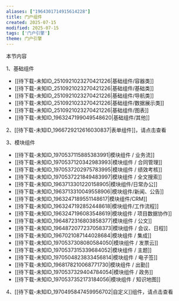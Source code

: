 ```yaml
---
aliases: ["1964301714915614228"]
title: 门户组件
created: 2025-07-15
modified: 2025-07-15
tags: ['门户引擎']
theme: 门户引擎
---
```


本节内容

1、基础组件

- [[待下载-未知ID_2510921023270421226|基础组件/容器类]]
- [[待下载-未知ID_2510921023270421226|基础组件/基础类]]
- [[待下载-未知ID_2510921023270421226|基础组件/导航类]]
- [[待下载-未知ID_2510921023270421226|基础组件/数据展示类]]
- [[待下载-未知ID_2510921023270421226|基础组件/图表]]
- [[待下载-未知ID_1963247199049548620|基础组件/其他]]

2、[[待下载-未知ID_1966729212616030837|表单组件]]，请点击查看

3、模块组件

- [[待下载-未知ID_1970537115885383991|模块组件 / 业务流]]
- [[待下载-未知ID_1970537120342983993|模块组件 / 合同管理]]
- [[待下载-未知ID_1970537202975783995|模块组件 / 绩效考核]]
- [[待下载-未知ID_1970537221849483997|模块组件 / 全文搜索]]
- [[待下载-未知ID_1963713301220158905|模块组件/日常办公]]
- [[待下载-未知ID_1963713310049558906|模块组件/新闻、公告]]
- [[待下载-未知ID_1963247189551148617|模块组件/CRM]]
- [[待下载-未知ID_1963247192852448618|模块组件/工作流程]]
- [[待下载-未知ID_1963247196083548619|模块组件 / 项目数据协作]]
- [[待下载-未知ID_1964872316803858377|模块组件 / 公文]]
- [[待下载-未知ID_1964872077237058373|模块组件 / 会议、日程]]
- [[待下载-未知ID_1967021087144028684|模块组件 / 集成]]
- [[待下载-未知ID_1970537308080584050|模块组件 / 发票云]]
- [[待下载-未知ID_1970537315339684052|模块组件 / 主题]]
- [[待下载-未知ID_1970504823833456814|模块组件 / 电子签]]
- [[待下载-未知ID_1968178210068771730|模块组件 / 出勤]]
- [[待下载-未知ID_1970537329404784054|模块组件 / 政务]]
- [[待下载-未知ID_1970537352173184056|模块组件 / 知识地图]]

4、[[待下载-未知ID_1970495847459956702|自定义]]组件，请点击查看